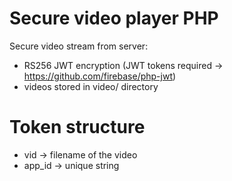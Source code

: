# Secure video player PHP

Secure video stream from server:
- RS256 JWT encryption (JWT tokens required -> https://github.com/firebase/php-jwt)
- videos stored in video/ directory

# Token structure
- vid -> filename of the video
- app_id -> unique string